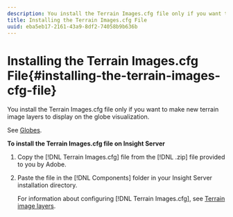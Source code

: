 ```yaml
---
description: You install the Terrain Images.cfg file only if you want to make new terrain image layers to display on the globe visualization.
title: Installing the Terrain Images.cfg File
uuid: eba5eb17-2161-43a9-8df2-74058b9b636b
---
```


# Installing the Terrain Images.cfg File{#installing-the-terrain-images-cfg-file}

You install the Terrain Images.cfg file only if you want to make new terrain image layers to display on the globe visualization.

See [Globes](https://docs.adobe.com/content/help/en/data-workbench/using/client/analysis-visualizations/globes/c-globes.html).

**To install the Terrain Images.cfg file on Insight Server** 

1. Copy the [!DNL Terrain Images.cfg] file from the [!DNL .zip] file provided to you by Adobe.
1. Paste the file in the [!DNL Components] folder in your Insight Server installation directory.

   For information about configuring [!DNL Terrain Images.cfg], see [Terrain image layers](https://docs.adobe.com/content/help/en/data-workbench/using/geography/imagery-layers/terrain-image-layers/c-trn-img-lyrs.html). 


